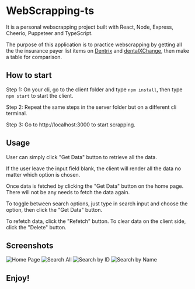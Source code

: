 # WebScrapping-ts
It is a personal webscrapping project built with React, Node, Express, Cheerio, Puppeteer and TypeScript.

The purpose of this application is to practice webscrapping by getting all the the insurance payer list items on [Dentrix](https://www.dentrix.com/products/eservices/eclaims/payor-search?keyword=) and [dentalXChange](https://register.dentalxchange.com/reg/payerList?0), then make a table for comparison.


## How to start

Step 1: On your cli, go to the client folder and type `npm install`, then type `npm start` to start the client.

Step 2: Repeat the same steps in the server folder but on a different cli terminal.

Step 3: Go to http://localhost:3000 to start scrapping.

## Usage

User can simply click "Get Data" button to retrieve all the data.

If the user leave the input field blank, the client will render all the data no matter which option is chosen.

Once data is fetched by clicking the "Get Data" button on the home page. There will not be any needs to fetch the data again.

To toggle between search options, just type in search input and choose the option, then click the "Get Data" button.

To refetch data, click the "Refetch" button. To clear data on the client side, click the "Delete" button.

## Screenshots

![Home Page]()
![Search All]()
![Search by ID]()
![Search by Name]()

## Enjoy!
